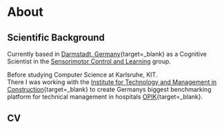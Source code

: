 # About

## Scientific Background

Currently based in [Darmstadt, Germany](https://www.psychologie.tu-darmstadt.de/sensorimotor/home_sensorimotor/people_sensorimotor/people_details_75584.en.jsp){target=_blank} as a Cognitive Scientist in the [Sensorimotor Control and Learning](https://www.psychologie.tu-darmstadt.de/sensorimotor/home_sensorimotor/index.en.jsp) group.

Before studying Computer Science at Karlsruhe, KIT. 
<br>
There I was working with the [Institute for Technology and Management in Construction](https://www.tmb.kit.edu/FM_Mitarbeiter_3907.php){target=_blank} to create Germanys biggest benchmarking platform for technical management in hospitals [OPIK](https://opik.tmb.kit.edu){target=_blank}.
<br>



## CV

<object data="../assets/artifacts/CV_KS_short.pdf" type="application/pdf" height="500" width="100%">
</object>

